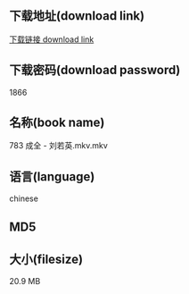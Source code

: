 ## 下载地址(download link)
[下载链接 download link](https://voluble-croquembouche-d321dc.netlify.app/?s=783+%E6%88%90%E5%85%A8+-+%E5%88%98%E8%8B%A5%E8%8B%B1.mkv)

## 下载密码(download password)
1866

## 名称(book name)
783 成全 - 刘若英.mkv.mkv

## 语言(language)
chinese

## MD5


## 大小(filesize)
20.9 MB
